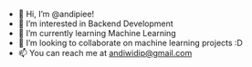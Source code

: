 - 👋 Hi, I’m @andipiee!
- 👀 I’m interested in Backend Development
- 🌱 I’m currently learning Machine Learning 
- 💞️ I’m looking to collaborate on machine learning projects :D
- 📫 You can reach me at andiwidip@gmail.com
